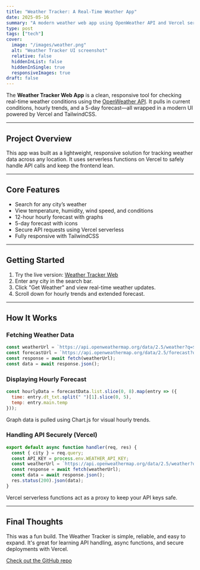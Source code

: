 ```yaml
---
title: "Weather Tracker: A Real-Time Weather App"
date: 2025-05-16
summary: "A modern weather web app using OpenWeather API and Vercel serverless functions."
type: post
tags: ["tech"]
cover:
  image: "/images/weather.png"
  alt: "Weather Tracker UI screenshot"
  relative: false
  hiddenInList: false
  hiddenInSingle: true
  responsiveImages: true
draft: false
---
```


The **Weather Tracker Web App** is a clean, responsive tool for checking real-time weather conditions using the [OpenWeather API](https://openweathermap.org/). It pulls in current conditions, hourly trends, and a 5-day forecast—all wrapped in a modern UI powered by Vercel and TailwindCSS.

---

## Project Overview

This app was built as a lightweight, responsive solution for tracking weather data across any location. It uses serverless functions on Vercel to safely handle API calls and keep the frontend lean.

---

## Core Features

* Search for any city’s weather
* View temperature, humidity, wind speed, and conditions
* 12-hour hourly forecast with graphs
* 5-day forecast with icons
* Secure API requests using Vercel serverless
* Fully responsive with TailwindCSS

---

## Getting Started

1. Try the live version: [Weather Tracker Web](https://ry-weather-app.vercel.app/)
2. Enter any city in the search bar.
3. Click "Get Weather" and view real-time weather updates.
4. Scroll down for hourly trends and extended forecast.

---

## How It Works

### Fetching Weather Data

```js
const weatherUrl = `https://api.openweathermap.org/data/2.5/weather?q=${city}&units=metric&appid=${API_KEY}`;
const forecastUrl = `https://api.openweathermap.org/data/2.5/forecast?q=${city}&units=metric&appid=${API_KEY}`;
const response = await fetch(weatherUrl);
const data = await response.json();
```

### Displaying Hourly Forecast

```js
const hourlyData = forecastData.list.slice(0, 8).map(entry => ({
  time: entry.dt_txt.split(" ")[1].slice(0, 5),
  temp: entry.main.temp
}));
```

Graph data is pulled using Chart.js for visual hourly trends.

### Handling API Securely (Vercel)

```js
export default async function handler(req, res) {
  const { city } = req.query;
  const API_KEY = process.env.WEATHER_API_KEY;
  const weatherUrl = `https://api.openweathermap.org/data/2.5/weather?q=${city}&units=metric&appid=${API_KEY}`;
  const response = await fetch(weatherUrl);
  const data = await response.json();
  res.status(200).json(data);
}
```

Vercel serverless functions act as a proxy to keep your API keys safe.

---

## Final Thoughts

This was a fun build. The Weather Tracker is simple, reliable, and easy to expand. It's great for learning API handling, async functions, and secure deployments with Vercel.

[Check out the GitHub repo](https://github.com/Kame-Ry/Weather-Web-App)
